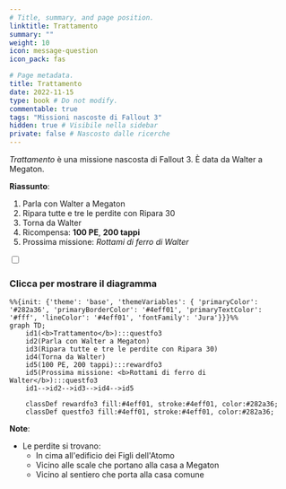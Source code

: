 ```yaml
---
# Title, summary, and page position.
linktitle: Trattamento
summary: ""
weight: 10
icon: message-question
icon_pack: fas

# Page metadata.
title: Trattamento
date: 2022-11-15
type: book # Do not modify.
commentable: true
tags: "Missioni nascoste di Fallout 3"
hidden: true # Visibile nella sidebar
private: false # Nascosto dalle ricerche
---
```


<div class="fo3">

*Trattamento* è una missione nascosta di Fallout 3. È data da Walter a Megaton.

**Riassunto**:
1. Parla con Walter a Megaton
2. Ripara tutte e tre le perdite con Ripara 30
3. Torna da Walter
4. Ricompensa: **100 PE**, **200 tappi**
5. Prossima missione: *Rottami di ferro di Walter*


<section class="chart-collapse">
<input type="checkbox" name="collapse2" id="handle2">
<h3 class="handle">
<label for="handle2">Clicca per mostrare il diagramma</label>
</h3>
<div class="content">

```mermaid
%%{init: {'theme': 'base', 'themeVariables': { 'primaryColor': '#282a36', 'primaryBorderColor': '#4eff01', 'primaryTextColor': '#fff', 'lineColor': '#4eff01', 'fontFamily': 'Jura'}}}%%
graph TD;
    id1(<b>Trattamento</b>):::questfo3
    id2(Parla con Walter a Megaton)
    id3(Ripara tutte e tre le perdite con Ripara 30)
    id4(Torna da Walter)
    id5(100 PE, 200 tappi):::rewardfo3
    id5(Prossima missione: <b>Rottami di ferro di Walter</b>):::questfo3
    id1-->id2-->id3-->id4-->id5
    
    classDef rewardfo3 fill:#4eff01, stroke:#4eff01, color:#282a36;
    classDef questfo3 fill:#4eff01, stroke:#4eff01, color:#282a36;
```

</div>
</section>

**Note**:
- Le perdite si trovano:
  - In cima all'edificio dei Figli dell'Atomo
  - Vicino alle scale che portano alla casa a Megaton
  - Vicino al sentiero che porta alla casa comune


</div>